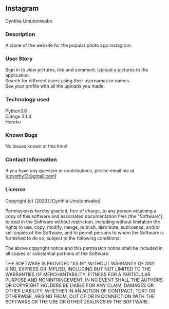 ## Instagram  
Cynthia Umutoniwabo

### Description  

A clone of the website for the popular photo app Instagram.

### User Story  
Sign in to view pictures, like and comment. 
Upload a pictures to the application.  
Search for different users using their usernames or names.  
See your profile with all the uploads you made.  


### Technology used
Python3.6  
Django 3.1.4  
Heroku  
### Known Bugs
No issues known at this time! 

### Contact Information
If you have any question or contributions, please email me at [ucynthy13@gmail.com]

### License
Copyright (c) [2020] [Cynthia Umutoniwabo]

Permission is hereby granted, free of charge, to any person obtaining a copy of this software and associated documentation files (the "Software"), to deal in the Software without restriction, including without limitation the rights to use, copy, modify, merge, publish, distribute, sublicense, and/or sell copies of the Software, and to permit persons to whom the Software is furnished to do so, subject to the following conditions:

The above copyright notice and this permission notice shall be included in all copies or substantial portions of the Software.

THE SOFTWARE IS PROVIDED "AS IS", WITHOUT WARRANTY OF ANY KIND, EXPRESS OR IMPLIED, INCLUDING BUT NOT LIMITED TO THE WARRANTIES OF MERCHANTABILITY, FITNESS FOR A PARTICULAR PURPOSE AND NONINFRINGEMENT. IN NO EVENT SHALL THE AUTHORS OR COPYRIGHT HOLDERS BE LIABLE FOR ANY CLAIM, DAMAGES OR OTHER LIABILITY, WHETHER IN AN ACTION OF CONTRACT, TORT OR OTHERWISE, ARISING FROM, OUT OF OR IN CONNECTION WITH THE SOFTWARE OR THE USE OR OTHER DEALINGS IN THE SOFTWARE.

 